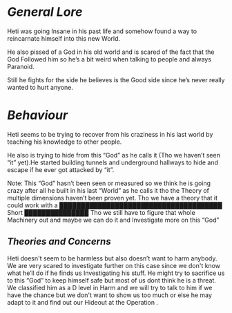 # 			 ***General Lore***

Heti was going Insane in his past life and somehow found a way to reincarnate himself into this new World.

He also pissed of a God in his old world and is scared of the fact that the God Followed him so he’s a bit weird when talking to people and always Paranoid.

Still he fights for the side he believes is the Good side since he’s never really wanted to hurt anyone.

# 		            ***Behaviour***

Heti seems to be trying to recover from his craziness in his last world by teaching his knowledge to other people.

He also is trying to hide from this “God” as he calls it (Tho we haven’t seen “it” yet).He started building tunnels and underground hallways to hide and escape if he ever got attacked by “it”.

Note: This “God” hasn’t been seen or measured so we think he is going crazy after all he built in his last “World” as he calls it tho the Theory of multiple dimensions haven’t been proven yet. Tho we have a theory that it could work with a ██████████████████████████████████████ Short ███████████████  Tho we still have to figure that whole Machinery out and maybe we can do it and Investigate more on this “God”

##   ***Theories and Concerns***

Heti doesn't seem to be harmless but also doesn’t want to harm anybody. We are very scared to investigate further on this case since we don't know what he’ll do if he finds us Investigating his stuff. He might try to sacrifice us to this “God” to keep himself safe but most of us dont think he is a threat. We classified him as a D level in Harm and we will try to talk to him if we have the chance but we don't want to show us too much or else he may adapt to it and find out our Hideout at the Operation .

			

